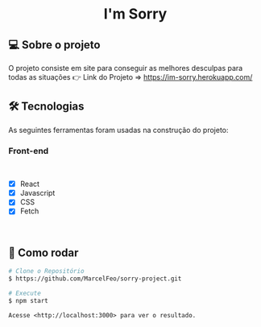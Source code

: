 <h1 align="center">I'm Sorry
</h1>

## 💻 Sobre o projeto

O projeto consiste em site para conseguir as melhores desculpas para todas as situações
👉 Link do Projeto => https://im-sorry.herokuapp.com/

## 🛠 Tecnologias

As seguintes ferramentas foram usadas na construção do projeto:

### **Front-end**

<br>

- [x] React
- [x] Javascript
- [x] CSS
- [x] Fetch

<br>

## 👷 Como rodar

```bash
# Clone o Repositório
$ https://github.com/MarcelFeo/sorry-project.git
```

```bash
# Execute
$ npm start
```

```
Acesse <http://localhost:3000> para ver o resultado.
```
